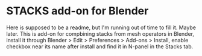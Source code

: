 # STACKS add-on for Blender
Here is supposed to be a readme, but I'm running out of time to fill it. Maybe later. This is add-on for compbining stacks from mesh operators in Blender, install it through Blender > Edit > Preferences > Add-ons > Install, enable checkbox near its name after install and find it in N-panel in the Stacks tab.
